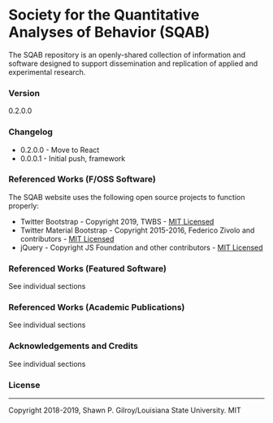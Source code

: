 # Society for the Quantitative Analyses of Behavior (SQAB)

The SQAB repository is an openly-shared collection of information and software designed to support dissemination and replication of applied and experimental research.

### Version

0.2.0.0

### Changelog

- 0.2.0.0 - Move to React
- 0.0.0.1 - Initial push, framework

### Referenced Works (F/OSS Software)

The SQAB website uses the following open source projects to function properly:

- Twitter Bootstrap - Copyright 2019, TWBS - [MIT Licensed](https://v4-alpha.getbootstrap.com/)
- Twitter Material Bootstrap - Copyright 2015-2016, Federico Zivolo and contributors - [MIT Licensed](http://fezvrasta.github.io/bootstrap-material-design/)
- jQuery - Copyright JS Foundation and other contributors - [MIT Licensed](https://js.foundation/)

### Referenced Works (Featured Software)

See individual sections

### Referenced Works (Academic Publications)

See individual sections

### Acknowledgements and Credits

See individual sections

### License

---

Copyright 2018-2019, Shawn P. Gilroy/Louisiana State University. MIT
